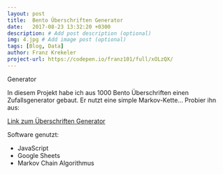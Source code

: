 ```yaml
---
layout: post
title:  Bento Überschriften Generator
date:   2017-08-23 13:32:20 +0300
description: # Add post description (optional)
img: 4.jpg # Add image post (optional)
tags: [Blog, Data]
author: Franz Krekeler
project-url: https://codepen.io/franz101/full/xOLzQX/
---
```

Generator

In diesem Projekt habe ich aus 1000 Bento Überschriften einen Zufallsgenerator gebaut. Er nutzt eine simple Markov-Kette... Probier ihn aus:

[Link zum Überschriften Generator](https://codepen.io/franz101/full/xOLzQX/)

Software genutzt:

- JavaScript
- Google Sheets
- Markov Chain Algorithmus
